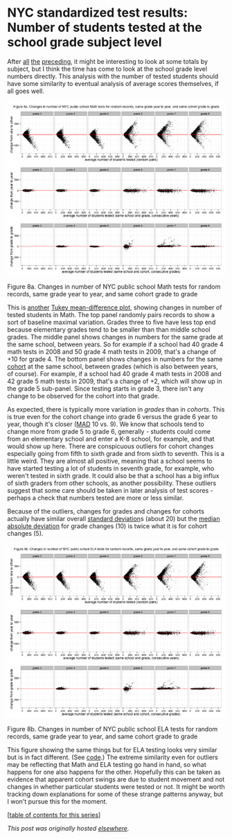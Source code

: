 # NYC standardized test results: Number of students tested at the school grade subject level

After <a href="http://planspace.org/2013/11/15/nyc-standardized-test-results-the-total-number-of-students-and-tests/">all</a> <a href="http://planspace.org/2013/11/16/nyc-standardized-test-results-the-total-number-of-students-and-tests-by-grade/">the</a> <a href="http://planspace.org/2013/11/16/nyc-standardized-test-results-the-total-number-of-tests-by-grade-viewed-by-cohort/">preceding</a>, it might be interesting to look at some totals by subject, but I think the time has come to look at the school grade level numbers directly. This analysis with the number of tested students should have some similarity to eventual analysis of average scores themselves, if all goes well.

<a href="8a.png"><img class="size-large wp-image-549" alt="Figure 8a. Changes in number of NYC public school Math tests for random records, same grade year to year, and same cohort grade to grade" src="8a.png"></a>

Figure 8a. Changes in number of NYC public school Math tests for random records, same grade year to year, and same cohort grade to grade

This is <a href="http://planspace.org/2013/11/15/nyc-standardized-test-results-checking-out-the-number-of-students-tested-in-math-and-ela-again/">another</a> <a href="http://www.statistics.com/index.php?page=glossary&amp;term_id=364">Tukey mean-difference plot</a>, showing changes in number of tested students in Math. The top panel randomly pairs records to show a sort of baseline maximal variation. Grades three to five have less top end because elementary grades tend to be smaller than than middle school grades. The middle panel shows changes in numbers for the same grade at the same school, between years. So for example if a school had 40 grade 4 math tests in 2008 and 50 grade 4 math tests in 2009, that's a change of +10 for grade 4. The bottom panel shows changes in numbers for the same <a href="http://planspace.org/2013/11/16/nyc-standardized-test-results-the-total-number-of-tests-by-grade-viewed-by-cohort/">cohort</a> at the same school, between grades (which is also between years, of course). For example, if a school had 40 grade 4 math tests in 2008 and 42 grade 5 math tests in 2009, that's a change of +2, which will show up in the grade 5 sub-panel. Since testing starts in grade 3, there isn't any change to be observed for the cohort into that grade.

As expected, there is typically more variation in <em>grades</em> than in <em>cohorts</em>. This is true even for the cohort change into grade 6 versus the grade 6 year to year, though it's closer (<a href="http://en.wikipedia.org/wiki/Median_absolute_deviation">MAD</a> 10 vs. 9). We know that schools tend to change more from grade 5 to grade 6, generally - students could come from an elementary school and enter a K-8 school, for example, and that would show up here. There are conspicuous outliers for cohort changes especially going from fifth to sixth grade and from sixth to seventh. This is a little weird. They are almost all positive, meaning that a school seems to have started testing a lot of students in seventh grade, for example, who weren't tested in sixth grade. It could also be that a school has a big influx of sixth graders from other schools, as another possibility. These outliers suggest that some care should be taken in later analysis of test scores - perhaps a check that numbers tested are more or less similar.

Because of the outliers, changes for grades and changes for cohorts actually have similar overall <a href="http://en.wikipedia.org/wiki/Standard_deviation">standard deviation</a>s (about 20) but the <a href="http://en.wikipedia.org/wiki/Median_absolute_deviation">median absolute deviation</a> for grade changes (10) is twice what it is for cohort changes (5).

<a href="8b.png"><img class="size-large wp-image-550" alt="Figure 8b. Changes in number of NYC public school ELA tests for random records, same grade year to year, and same cohort grade to grade" src="8b.png"></a>

Figure 8b. Changes in number of NYC public school ELA tests for random records, same grade year to year, and same cohort grade to grade

This figure showing the same things but for ELA testing looks very similar but is in fact different. (See <a href="https://github.com/ajschumacher/NYCtests/blob/master/code/figure8.r">code</a>.) The extreme similarity even for outliers may be reflecting that Math and ELA testing go hand in hand, so what happens for one also happens for the other. Hopefully this can be taken as evidence that apparent cohort swings are due to student movement and not changes in whether particular students were tested or not. It might be worth tracking down explanations for some of these strange patterns anyway, but I won't pursue this for the moment.

[<a href="http://planspace.org/2014/01/10/nyc-test-data/">table of contents for this series</a>]



*This post was originally hosted [elsewhere](https://planspacedotorg.wordpress.com/2013/11/17/nyc-standardized-test-results-number-of-students-tested-at-the-school-grade-subject-level/).*
